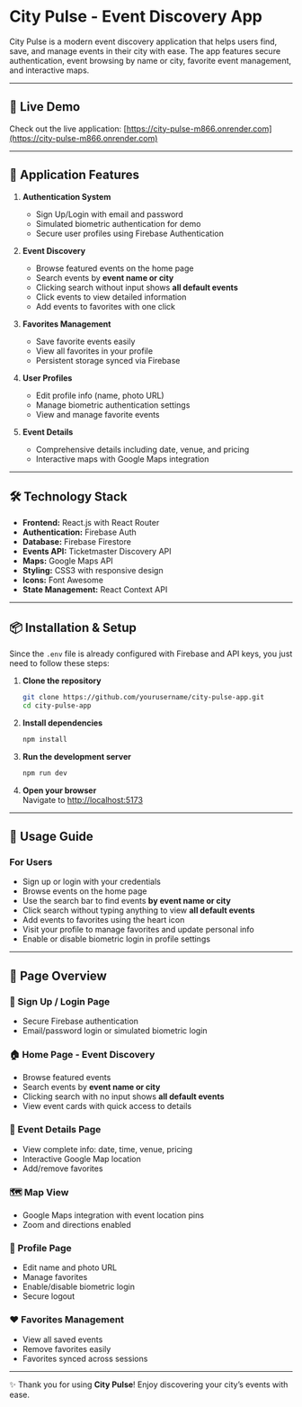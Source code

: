 # City Pulse - Event Discovery App

City Pulse is a modern event discovery application that helps users find, save, and manage events in their city with ease. The app features secure authentication, event browsing by name or city, favorite event management, and interactive maps.

---

## 🚀 Live Demo

Check out the live application: [https://city-pulse-m866.onrender.com](https://city-pulse-m866.onrender.com)

---

## 📱 Application Features

1. **Authentication System**  
   - Sign Up/Login with email and password  
   - Simulated biometric authentication for demo  
   - Secure user profiles using Firebase Authentication  

2. **Event Discovery**  
   - Browse featured events on the home page  
   - Search events by **event name or city**  
   - Clicking search without input shows **all default events**  
   - Click events to view detailed information  
   - Add events to favorites with one click  

3. **Favorites Management**  
   - Save favorite events easily  
   - View all favorites in your profile  
   - Persistent storage synced via Firebase  

4. **User Profiles**  
   - Edit profile info (name, photo URL)  
   - Manage biometric authentication settings  
   - View and manage favorite events  

5. **Event Details**  
   - Comprehensive details including date, venue, and pricing  
   - Interactive maps with Google Maps integration  

---

## 🛠️ Technology Stack

- **Frontend:** React.js with React Router  
- **Authentication:** Firebase Auth  
- **Database:** Firebase Firestore  
- **Events API:** Ticketmaster Discovery API  
- **Maps:** Google Maps API  
- **Styling:** CSS3 with responsive design  
- **Icons:** Font Awesome  
- **State Management:** React Context API  

---

## 📦 Installation & Setup

Since the `.env` file is already configured with Firebase and API keys, you just need to follow these steps:

1. **Clone the repository**  
   ```bash
   git clone https://github.com/yourusername/city-pulse-app.git
   cd city-pulse-app
   ```

2. **Install dependencies**  
   ```bash
   npm install
   ```

3. **Run the development server**  
   ```bash
   npm run dev
   ```

4. **Open your browser**  
   Navigate to [http://localhost:5173](http://localhost:5173)

---

## 🎯 Usage Guide

### For Users
- Sign up or login with your credentials  
- Browse events on the home page  
- Use the search bar to find events **by event name or city**  
- Click search without typing anything to view **all default events**  
- Add events to favorites using the heart icon  
- Visit your profile to manage favorites and update personal info  
- Enable or disable biometric login in profile settings  

---

## 📖 Page Overview

### 🔐 Sign Up / Login Page
- Secure Firebase authentication  
- Email/password login or simulated biometric login  

### 🏠 Home Page - Event Discovery
- Browse featured events  
- Search events by **event name or city**  
- Clicking search with no input shows **all default events**  
- View event cards with quick access to details  

### 📅 Event Details Page
- View complete info: date, time, venue, pricing  
- Interactive Google Map location  
- Add/remove favorites  

### 🗺️ Map View
- Google Maps integration with event location pins  
- Zoom and directions enabled  

### 👤 Profile Page
- Edit name and photo URL  
- Manage favorites  
- Enable/disable biometric login  
- Secure logout  

### ❤️ Favorites Management
- View all saved events  
- Remove favorites easily  
- Favorites synced across sessions  

---

✨ Thank you for using **City Pulse**! Enjoy discovering your city’s events with ease.
